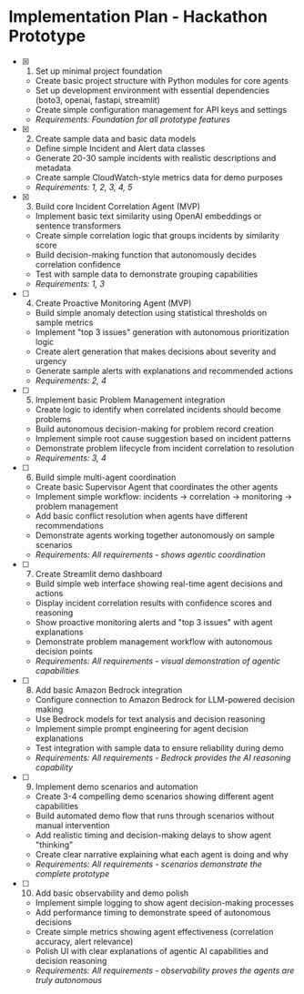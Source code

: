 # Implementation Plan - Hackathon Prototype

- [x] 1. Set up minimal project foundation
  - Create basic project structure with Python modules for core agents
  - Set up development environment with essential dependencies (boto3, openai, fastapi, streamlit)
  - Create simple configuration management for API keys and settings
  - _Requirements: Foundation for all prototype features_

- [x] 2. Create sample data and basic data models
  - Define simple Incident and Alert data classes
  - Generate 20-30 sample incidents with realistic descriptions and metadata
  - Create sample CloudWatch-style metrics data for demo purposes
  - _Requirements: 1, 2, 3, 4, 5_

- [x] 3. Build core Incident Correlation Agent (MVP)
  - Implement basic text similarity using OpenAI embeddings or sentence transformers
  - Create simple correlation logic that groups incidents by similarity score
  - Build decision-making function that autonomously decides correlation confidence
  - Test with sample data to demonstrate grouping capabilities
  - _Requirements: 1, 3_

- [ ] 4. Create Proactive Monitoring Agent (MVP)
  - Build simple anomaly detection using statistical thresholds on sample metrics
  - Implement "top 3 issues" generation with autonomous prioritization logic
  - Create alert generation that makes decisions about severity and urgency
  - Generate sample alerts with explanations and recommended actions
  - _Requirements: 2, 4_

- [ ] 5. Implement basic Problem Management integration
  - Create logic to identify when correlated incidents should become problems
  - Build autonomous decision-making for problem record creation
  - Implement simple root cause suggestion based on incident patterns
  - Demonstrate problem lifecycle from incident correlation to resolution
  - _Requirements: 3, 4_

- [ ] 6. Build simple multi-agent coordination
  - Create basic Supervisor Agent that coordinates the other agents
  - Implement simple workflow: incidents → correlation → monitoring → problem management
  - Add basic conflict resolution when agents have different recommendations
  - Demonstrate agents working together autonomously on sample scenarios
  - _Requirements: All requirements - shows agentic coordination_

- [ ] 7. Create Streamlit demo dashboard
  - Build simple web interface showing real-time agent decisions and actions
  - Display incident correlation results with confidence scores and reasoning
  - Show proactive monitoring alerts and "top 3 issues" with agent explanations
  - Demonstrate problem management workflow with autonomous decision points
  - _Requirements: All requirements - visual demonstration of agentic capabilities_

- [ ] 8. Add basic Amazon Bedrock integration
  - Configure connection to Amazon Bedrock for LLM-powered decision making
  - Use Bedrock models for text analysis and decision reasoning
  - Implement simple prompt engineering for agent decision explanations
  - Test integration with sample data to ensure reliability during demo
  - _Requirements: All requirements - Bedrock provides the AI reasoning capability_

- [ ] 9. Implement demo scenarios and automation
  - Create 3-4 compelling demo scenarios showing different agent capabilities
  - Build automated demo flow that runs through scenarios without manual intervention
  - Add realistic timing and decision-making delays to show agent "thinking"
  - Create clear narrative explaining what each agent is doing and why
  - _Requirements: All requirements - scenarios demonstrate the complete prototype_

- [ ] 10. Add basic observability and demo polish
  - Implement simple logging to show agent decision-making processes
  - Add performance timing to demonstrate speed of autonomous decisions
  - Create simple metrics showing agent effectiveness (correlation accuracy, alert relevance)
  - Polish UI with clear explanations of agentic AI capabilities and decision reasoning
  - _Requirements: All requirements - observability proves the agents are truly autonomous_